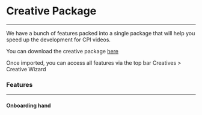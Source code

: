 # Creative Package

---

We have a bunch of features packed into a single package that will help you speed up the development for CPI videos.

You can download the creative package [here](packages/CreativesPackage.unitypackage "Creative Package")


Once imported, you can access all features via the top bar Creatives > Creative Wizard

### Features

---

#### Onboarding hand
